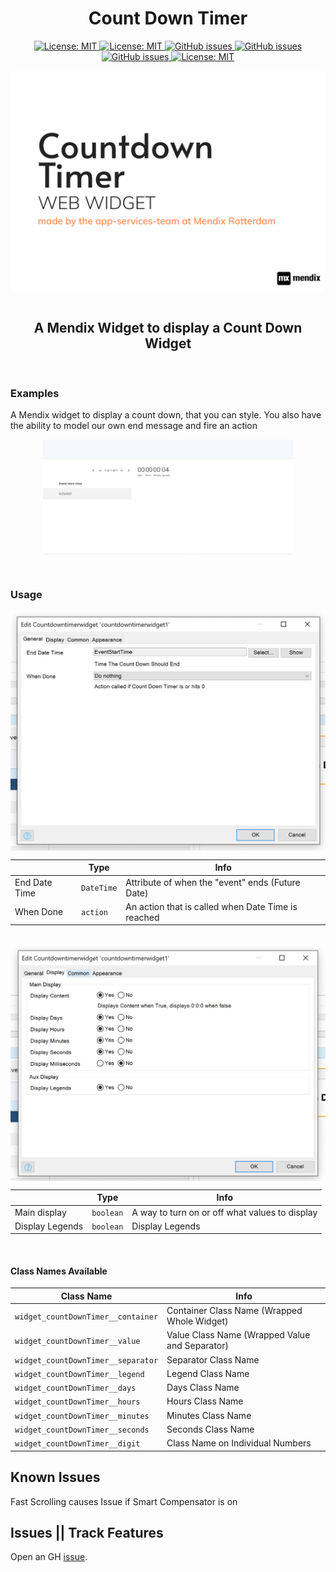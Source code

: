 <h1 align="center">Count Down Timer</h1>

<p align="center">
  <a href="">
    <img alt="License: MIT" src="https://img.shields.io/badge/Status-Beta-blue?style=for-the-badge" target="_blank" />
  </a>
  <a href="">
    <img alt="License: MIT" src="https://img.shields.io/github/issues/mendixlabs/app-services-components?style=for-the-badge" target="_blank" />
  </a>
  <a href="">
    <img alt="GitHub issues" src="https://img.shields.io/github/release/mendixlabs/app-services-components?style=for-the-badge" target="_blank" />
  </a>
  <a href="https://appstore.home.mendix.com/link/modeler/">
    <img alt="GitHub issues" src="https://img.shields.io/badge/Studio%20version-8.12%2B-blue.svg?style=for-the-badge" target="_blank" />
  </a>
  <a href="https://docs.mendix.com/developerportal/app-store/app-store-content-support">
    <img alt="GitHub issues" src="https://img.shields.io/badge/Support-Community%20(no%20active%20support)-orange.svg?style=for-the-badge" target="_blank" />
  </a>
  <a href="/LICENSE">
    <img alt="License: MIT" src="https://img.shields.io/badge/license-Apache%202.0-orange.svg?style=for-the-badge" target="_blank" />
  </a>
  <br/>
</p>
<p align="center">
 <img  align="center" alt="headerIMG" src="./CountdowntimerwidgetAssets/CountdownTimer.png" target="_blank" />
  <br/>
  <br/>
  <h2 align="center">
    A Mendix Widget to display a Count Down Widget
  </h2>
 
</p>
<br/>
<h3>Examples</h3>
A Mendix widget to display a count down, that you can style. You also have the ability to model our own end message and fire an action
<p align="center">
     <img  align="center" alt="headerIMG" width="400" src="./CountdowntimerwidgetAssets/ds3.gif" target="_blank" />

</p>
<br/>
<h3>Usage</h3>

<img align="center" width="550" src="./CountdowntimerwidgetAssets/ds1.png" target="_blank" />

|               | Type       | Info                                               |
| ------------- | ---------- | -------------------------------------------------- |
| End Date Time | `DateTime` | Attribute of when the "event" ends (Future Date)   |
| When Done     | `action`   | An action that is called when Date Time is reached |

<br/>
<img align="center" width="550" src="./CountdowntimerwidgetAssets/ds2.png" target="_blank" />

|                 | Type      | Info                                           |
| --------------- | --------- | ---------------------------------------------- |
| Main display    | `boolean` | A way to turn on or off what values to display |
| Display Legends | `boolean` | Display Legends                                |

<br/>
<h4>Class Names Available</h4>

| Class Name                         | Info                                           |
| ---------------------------------- | ---------------------------------------------- |
| `widget_countDownTimer__container` | Container Class Name (Wrapped Whole Widget)    |
| `widget_countDownTimer__value`     | Value Class Name (Wrapped Value and Separator) |
| `widget_countDownTimer__separator` | Separator Class Name                           |
| `widget_countDownTimer__legend`    | Legend Class Name                              |
| `widget_countDownTimer__days`      | Days Class Name                                |
| `widget_countDownTimer__hours`     | Hours Class Name                               |
| `widget_countDownTimer__minutes`   | Minutes Class Name                             |
| `widget_countDownTimer__seconds`   | Seconds Class Name                             |
| `widget_countDownTimer__digit`     | Class Name on Individual Numbers               |

## Known Issues

Fast Scrolling causes Issue if Smart Compensator is on

## Issues || Track Features

Open an GH [issue](https://github.com/mendixlabs/app-services-components/issues/new/choose).
